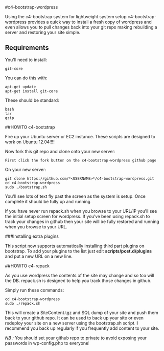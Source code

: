 #c4-bootstrap-wordpress

Using the c4-bootstrap system for lightweight system setup c4-bootstrap-wordpress provides a quick way to install a fresh copy of wordpress and even allows you to pull changes back into your git repo making rebuilding a server and restoring your site simple.

## Requirements

You'll need to install:

    git-core

You can do this with:

    apt-get update
    apt-get install git-core

These should be standard:

    bash
    tar
    gzip

##HOWTO c4-bootstrap

Fire up your Ubuntu server or EC2 instance. These scripts are designed to work on Ubuntu 12.04!!!!

Now fork this git repo and clone onto your new server:

    First click the fork button on the c4-bootstrap-wordpress github page

On your new server:

    git clone https://github.com/*<USERNAME>*/c4-bootstrap-wordpress.git
    cd c4-bootstrap-wordpress
    sudo ./bootstrap.sh

You'll see lots of text fly past the screen as the system is setup. Once complete it should be fully up and running.

If you have never run repack.sh when you browse to your URL/IP you'll see the initial setup screen for wordpress. If you've been using repack.sh to track your changes in github then your site will be fully restored and running when you browse to your URL.

###Installing extra plugins

This script now supports automatically installing third part plugins on bootstrap. To add your plugins to the list just edit __scripts/post.d/plugins__ and put a new URL on a new line.

##HOWTO c4-repack

As you use wordpress the contents of the site may change and so too will the DB. repack.sh is designed to help you track those changes in github.

Simply run these commands:

    cd c4-bootstrap-wordpress
    sudo ./repack.sh

This will create a SiteContent.tgz and SQL dump of your site and push them back to your github repo. It can be used to back up your site or even redeploy your site on a new server using the bootstrap.sh script. I recommend you back up regularly if you frequently add content to your site.

_*NB :*_ You should set your github repo to private to avoid exposing your passwords in wp-config.php to everyone!
